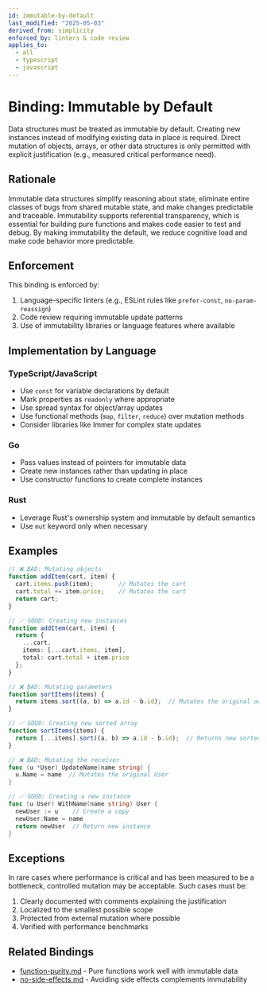 ```yaml
---
id: immutable-by-default
last_modified: "2025-05-03"
derived_from: simplicity
enforced_by: linters & code review
applies_to:
  - all
  - typescript
  - javascript
---
```


# Binding: Immutable by Default

Data structures must be treated as immutable by default. Creating new instances instead of modifying existing data in place is required. Direct mutation of objects, arrays, or other data structures is only permitted with explicit justification (e.g., measured critical performance need).

## Rationale

Immutable data structures simplify reasoning about state, eliminate entire classes of bugs from shared mutable state, and make changes predictable and traceable. Immutability supports referential transparency, which is essential for building pure functions and makes code easier to test and debug. By making immutability the default, we reduce cognitive load and make code behavior more predictable.

## Enforcement

This binding is enforced by:

1. Language-specific linters (e.g., ESLint rules like `prefer-const`, `no-param-reassign`)
2. Code review requiring immutable update patterns
3. Use of immutability libraries or language features where available

## Implementation by Language

### TypeScript/JavaScript

- Use `const` for variable declarations by default
- Mark properties as `readonly` where appropriate
- Use spread syntax for object/array updates
- Use functional methods (`map`, `filter`, `reduce`) over mutation methods
- Consider libraries like Immer for complex state updates

### Go

- Pass values instead of pointers for immutable data
- Create new instances rather than updating in place
- Use constructor functions to create complete instances

### Rust

- Leverage Rust's ownership system and immutable by default semantics
- Use `mut` keyword only when necessary

## Examples

```typescript
// ❌ BAD: Mutating objects
function addItem(cart, item) {
  cart.items.push(item);       // Mutates the cart
  cart.total += item.price;    // Mutates the cart
  return cart;
}

// ✅ GOOD: Creating new instances
function addItem(cart, item) {
  return {
    ...cart,
    items: [...cart.items, item],
    total: cart.total + item.price
  };
}

// ❌ BAD: Mutating parameters
function sortItems(items) {
  return items.sort((a, b) => a.id - b.id);  // Mutates the original array
}

// ✅ GOOD: Creating new sorted array
function sortItems(items) {
  return [...items].sort((a, b) => a.id - b.id);  // Returns new sorted array
}
```

```go
// ❌ BAD: Mutating the receiver
func (u *User) UpdateName(name string) {
  u.Name = name  // Mutates the original User
}

// ✅ GOOD: Creating a new instance
func (u User) WithName(name string) User {
  newUser := u    // Create a copy
  newUser.Name = name
  return newUser  // Return new instance
}
```

## Exceptions

In rare cases where performance is critical and has been measured to be a bottleneck, controlled mutation may be acceptable. Such cases must be:

1. Clearly documented with comments explaining the justification
2. Localized to the smallest possible scope
3. Protected from external mutation where possible
4. Verified with performance benchmarks

## Related Bindings

- [function-purity.md](./function-purity.md) - Pure functions work well with immutable data
- [no-side-effects.md](./no-side-effects.md) - Avoiding side effects complements immutability